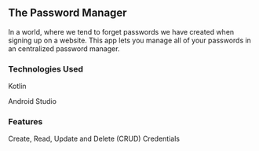 ## The Password Manager
In a world, where we tend to forget passwords we have created when signing up on a website. This app lets you manage all of your passwords in an centralized password manager.

### Technologies Used
Kotlin

Android Studio

### Features
Create, Read, Update and Delete (CRUD) Credentials
